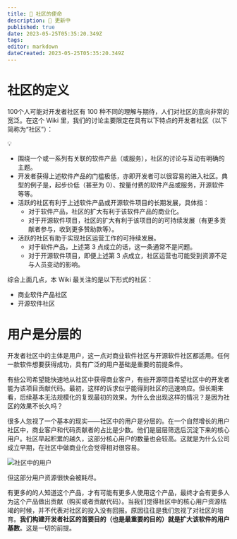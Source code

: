 ```yaml
---
title: 🎯 社区的使命
description: 🔴 更新中
published: true
date: 2023-05-25T05:35:20.349Z
tags: 
editor: markdown
dateCreated: 2023-05-25T05:35:20.349Z
---
```


# 社区的定义
100个人可能对开发者社区有 100 种不同的理解与期待，人们对社区的意向非常的宽泛。在这个 Wiki 里，我们的讨论主要限定在具有以下特点的开发者社区（以下简称为“社区”）：

💡
- 围绕一个或一系列有关联的软件产品（或服务），社区的讨论与互动有明确的主题。
- 开发者获得上述软件产品的门槛极低，亦即开发者可以很容易的进入社区。典型的例子是，起步价低（甚至为 0）、按量付费的软件产品或服务，开源软件等等。
- 活跃的社区有利于上述软件产品或开源软件项目的长期发展，具体指：
  * 对于软件产品，社区的扩大有利于该软件产品的商业化。
  * 对于开源软件项目，社区的扩大有利于该项目的的可持续发展（有更多贡献者参与，收到更多赞助款等）。
- 活跃的社区有助于实现社区运营工作的可持续发展。
  * 对于软件产品，上述第 3 点成立的话，这一条通常不是问题。
  * 对于开源软件项目，即便上述第 3 点成立，社区运营也可能受到资源不足与人员变动的影响。
 
综合上面几点，本 Wiki 最关注的是以下形式的社区：

- 商业软件产品社区
- 开源软件社区
 
# 用户是分层的
开发者社区中的主体是用户，这一点对商业软件社区与开源软件社区都适用。任何一款软件想要获得成功，具有广泛的用户基础是重要的前提条件。

有些公司希望能快速地从社区中获得商业客户，有些开源项目希望社区中的开发者能为该项目贡献代码。最初，这样的诉求似乎能得到社区的迅速响应。但长期来看，后续基本无法规模化的复现最初的效果。为什么会出现这样的情况？是因为社区的效果不长久吗？

很多人忽视了一个基本的现实——社区中的用户是分层的。在一个自然增长的用户社区中，商业客户和代码贡献者的占比是少数。他们是层层筛选后沉淀下来的核心用户。社区早起积累的越久，这部分核心用户的数量也会较高。这就是为什么公司成立早期，在社区中做商业化会觉得相对很容易。

![社区中的用户](/pic/community-users.png)

但这部分用户资源很快会被耗尽。

有更多的的人知道这个产品，才有可能有更多人使用这个产品，最终才会有更多人为这个产品做出贡献（购买或者贡献代码）。当我们觉得社区中的核心用户资源枯竭的时候，并不代表对社区的投入没有回报。原因往往是我们忽视了对社区的培育。**我们构建开发者社区的首要目的（也是最重要的目的）就是扩大该软件的用户基数**。这是一切的前提。


